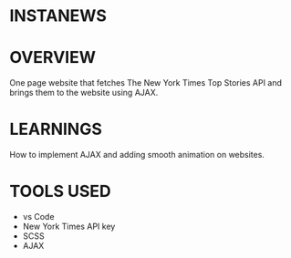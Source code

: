 # INSTANEWS

# OVERVIEW
One page website that fetches The New York Times Top Stories API and brings them to the website using AJAX.

# LEARNINGS 
How to implement AJAX and adding smooth animation on websites.

# TOOLS USED

* vs Code 
* New York Times API key
* SCSS
* AJAX